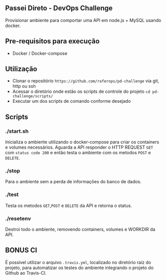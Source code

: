 Passei Direto - DevOps Challenge
---

Provisionar ambiente para comportar uma API em node.js + MySQL usando docker.


## Pre-requisitos para execução

- Docker / Docker-compose


## Utilização

- Clonar o repositório `https://github.com/raferops/pd-challenge` via git, http ou ssh
- Acessar o diretório onde estão os scripts de controle do projeto `cd pd-challenge/scripts/`
- Executar um dos scripts de comando conforme desejado

## Scripts


###  ./start.sh

Inicializa o ambiente utilizando o docker-compose para criar os containers e volumes necessários. 
Aguarda a API responder o HTTP REQUEST `GET` com `status code 200` e então testa o ambiente com os metodos `POST` e `DELETE`.

### ./stop

Para o ambiente sem a perda de informações do banco de dados.

### ./test

Testa os metodos `GET`,`POST` e `DELETE` da API e retorna o status.

### ./resetenv

Destroi todo o ambiente, removendo containers, volumes e WORKDIR da API.


## BONUS CI

É possível utilizar o arquivo `.travis.yml`, localizado no diretório raiz do projeto, para automatizar os testes do ambiente integrando o projeto do Github ao Travis-CI.
